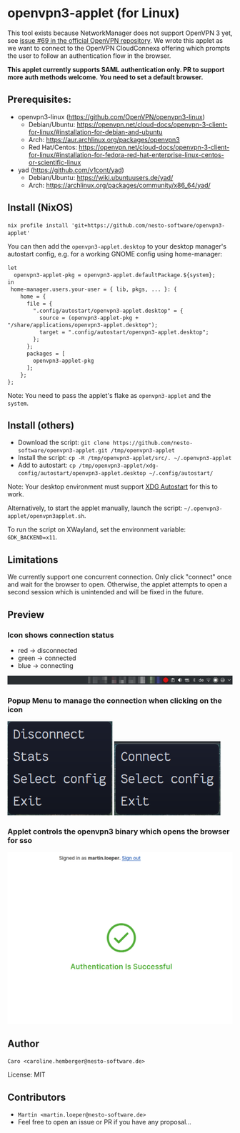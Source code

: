 # openvpn3-applet (for Linux)

This tool exists because NetworkManager does not support OpenVPN 3 yet, see [issue #69 in the official OpenVPN repository](https://gitlab.gnome.org/GNOME/NetworkManager-openvpn/-/issues/69).
We wrote this applet as we want to connect to the OpenVPN CloudConnexa offering which prompts the user to follow an authentication flow in the browser.

**This applet currently supports SAML authentication only. PR to support more auth methods welcome.**
**You need to set a default browser.** 

## Prerequisites:
* openvpn3-linux (https://github.com/OpenVPN/openvpn3-linux)
  * Debian/Ubuntu: https://openvpn.net/cloud-docs/openvpn-3-client-for-linux/#installation-for-debian-and-ubuntu
  * Arch: https://aur.archlinux.org/packages/openvpn3
  * Red Hat/Centos: https://openvpn.net/cloud-docs/openvpn-3-client-for-linux/#installation-for-fedora-red-hat-enterprise-linux-centos-or-scientific-linux
* yad (https://github.com/v1cont/yad)
  * Debian/Ubuntu: https://wiki.ubuntuusers.de/yad/
  * Arch: https://archlinux.org/packages/community/x86_64/yad/

## Install (NixOS)

`nix profile install 'git+https://github.com/nesto-software/openvpn3-applet'`

You can then add the `openvpn3-applet.desktop` to your desktop manager's autostart config, e.g. for a working GNOME config using home-manager:

```
let
  openvpn3-applet-pkg = openvpn3-applet.defaultPackage.${system};
in
 home-manager.users.your-user = { lib, pkgs, ... }: {
    home = {
      file = {
        ".config/autostart/openvpn3-applet.desktop" = {
          source = (openvpn3-applet-pkg + "/share/applications/openvpn3-applet.desktop");
          target = ".config/autostart/openvpn3-applet.desktop";
        };
      };
      packages = [
        openvpn3-applet-pkg
      ];
    };
};
```

Note: You need to pass the applet's flake as `openvpn3-applet` and the `system`.

## Install (others)

- Download the script: `git clone https://github.com/nesto-software/openvpn3-applet.git /tmp/openvpn3-applet`
- Install the script: `cp -R /tmp/openvpn3-applet/src/. ~/.openvpn3-applet`
- Add to autostart: `cp /tmp/openvpn3-applet/xdg-config/autostart/openvpn3-applet.desktop ~/.config/autostart/`

Note: Your desktop environment must support [XDG Autostart](https://wiki.archlinux.org/title/XDG_Autostart) for this to work.

Alternatively, to start the applet manually, launch the script: `~/.openvpn3-applet/openvpn3applet.sh`.

To run the script on XWayland, set the environment variable: `GDK_BACKEND=x11`.

## Limitations

We currently support one concurrent connection. Only click "connect" once and wait for the browser to open.
Otherwise, the applet attempts to open a second session which is unintended and will be fixed in the future.


## Preview

### Icon shows connection status
- red -> disconnected   
- green -> connected   
- blue -> connecting   

![OpenVPN3-Applet](assets/icon-red.png)

### Popup Menu to manage the connection when clicking on the icon
![OpenVPN3-Applet](assets/menu1.png)
![OpenVPN3-Applet](assets/menu2.png)

### Applet controls the openvpn3 binary which opens the browser for sso
![OpenVPN3-Applet](assets/sso.png)

## Author

`Caro <caroline.hemberger@nesto-software.de>`

License: MIT

## Contributors

- `Martin <martin.loeper@nesto-software.de>`
- Feel free to open an issue or PR if you have any proposal...
